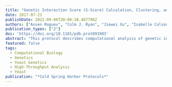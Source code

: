 ```yaml
---
title: "Genetic Interaction Score (S-Score) Calculation, Clustering, and Visualization of Genetic Interaction Profiles for Yeast"
date: 2017-07-21
publishDate: 2022-09-06T20:00:28.467796Z
authors: ["Assen Roguev", "Colm J. Ryan", "Jiewei Xu", "Isabelle Colson", "Edgar Hartsuiker", "Nevan Krogan"]
publication_types: ["2"]
doi: 'https://doi.org/10.1101/pdb.prot091983'
abstract: "This protocol describes computational analysis of genetic interaction screens, ranging from data capture (plate imaging) to downstream analyses. Plate imaging approaches using both digital camera and office flatbed scanners are included, along with a protocol for the extraction of colony size measurements from the resulting images. A commonly used genetic interaction scoring method, calculation of the S-score, is discussed. These methods require minimal computer skills, but some familiarity with MATLAB and Linux/Unix is a plus. Finally, an outline for using clustering and visualization software for analysis of resulting data sets is provided."
featured: false
tags:
  - Computational Biology
  - Genetics
  - Yeast Genetics
  - High-Throughput Analysis
  - Yeast
publication: "*Cold Spring Harbor Protocols*"
---
```


